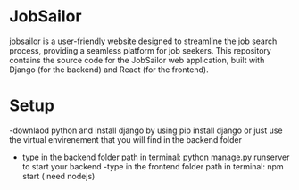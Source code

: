 # JobSailor
jobsailor is a user-friendly website designed to streamline the job search process, providing a seamless platform for job seekers. This repository contains the source code for the JobSailor web application, built with Django (for the backend) and React (for the frontend).

# Setup
-downlaod python and install django by using
pip install django
or just use the virtual envirenement that you will find in the backend folder

- type in the backend folder path in terminal:
python manage.py runserver
to start your backend
-type in the frontend folder path in terminal:
npm start ( need nodejs) 

